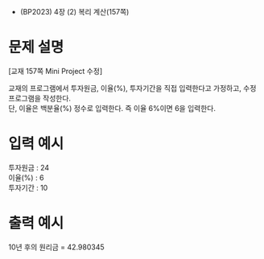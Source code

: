 - (BP2023) 4장 (2) 복리 계산(157쪽)
# 문제 설명
[교재 157쪽 Mini Project 수정]

교재의 프로그램에서 투자원금, 이율(%), 투자기간을 직접 입력한다고
가정하고, 수정 프로그램을 작성한다.  
단, 이율은 백분율(%) 정수로 입력한다. 즉 이율 6%이면 6을 입력한다.

# 입력 예시
투자원금 : 24  
이율(%) : 6  
투자기간 : 10  

# 출력 예시
10년 후의 원리금 = 42.980345
